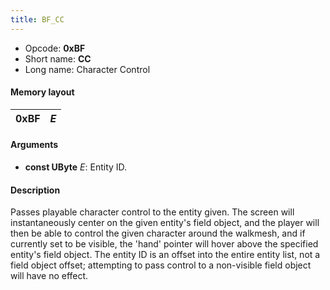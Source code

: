 ```yaml
---
title: BF_CC
---
```


- Opcode: **0xBF**
- Short name: **CC**
- Long name: Character Control

#### Memory layout

| 0xBF | *E* |
|------|-----|

#### Arguments

- **const UByte** *E*: Entity ID.

#### Description

Passes playable character control to the entity given. The screen will instantaneously center on the given entity's field object, and the player will then be able to control the given character around the walkmesh, and if currently set to be visible, the 'hand' pointer will hover above the specified entity's field object. The entity ID is an offset into the entire entity list, not a field object offset; attempting to pass control to a non-visible field object will have no effect.
